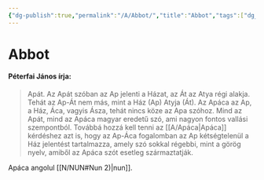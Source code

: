 ```yaml
---
{"dg-publish":true,"permalink":"/A/Abbot/","title":"Abbot","tags":["dg_uploaded"],"created":"2023-10-22T12:48","updated":"2023-11-08T03:25"}
---
```



# Abbot

#### Péterfai János írja:

> Apát. Az Apát szóban az Ap jelenti a Házat, az Át az Atya régi alakja. Tehát az Ap-Át nem más, mint a Ház (Ap) Atyja (Át). Az Apáca az Ap, a Ház, Áca, vagyis Ásza, tehát nincs köze az Apa szóhoz. Mind az Apát, mind az Apáca magyar eredetű szó, ami nagyon fontos vallási szempontból. Továbbá hozzá kell tenni az [[A/Apáca\|Apáca]] kérdéshez azt is, hogy az Ap-Áca fogalomban az Ap kétségtelenül a Ház jelentést tartalmazza, amely szó sokkal régebbi, mint a görög nyelv, amiből az Apáca szót esetleg származtatják.  

Apáca angolul [[N/NUN#Nun 2)\|nun]].